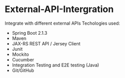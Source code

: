 # External-API-Intergration
Integrate with different external APIs 
Techologies used: 
* Spring Boot 2.1.3
* Maven 
* JAX-RS REST API / Jersey Client
* Junit 
* Mockito 
* Cucumber 
* Integration Testing and E2E testing (Java) 
* Git/GitHub
